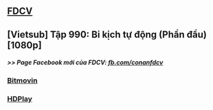 ## [FDCV](https://admin1509.github.io/fdcvteam.blogspot.com/)
## [Vietsub] Tập 990: Bi kịch tự động (Phần đầu) [1080p]

##### >> Page Facebook mới của FDCV: [fb.com/conanfdcv](https://fb.com/conanfdcv)
### [Bitmovin](https://bitmovin.com/demos/stream-test?format=hls&manifest=https://raw.githubusercontent.com/admin1509/admin1509/main/conan-anime-990/index.m3u8)
### [HDPlay](https://hdplay.se/?HLSP2P=https://raw.githubusercontent.com/admin1509/admin1509/main/conan-anime-990/index.m3u8)
